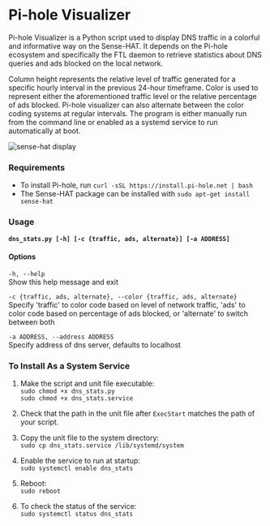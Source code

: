 # Pi-hole Visualizer  
Pi-hole Visualizer is a Python script used to display DNS traffic in a colorful and informative way on the Sense-HAT. It depends on the Pi-hole ecosystem and specifically the FTL daemon to retrieve statistics about DNS queries and ads blocked on the local network.  

Column height represents the relative level of traffic generated for a specific hourly interval in the previous 24-hour timeframe. Color is used to represent either the aforementioned traffic level or the relative percentage of ads blocked. Pi-hole visualizer can also alternate between the color coding systems at regular intervals. The program is either manually run from the command line or enabled as a systemd service to run automatically at boot.  

![sense-hat display](https://github.com/simianAstronaut/pi-hole-visualizer/blob/master/images/sense_hat.gif)

### Requirements
* To install Pi-hole, run `curl -sSL https://install.pi-hole.net | bash`
* The Sense-HAT package can be installed with `sudo apt-get install sense-hat`  

### Usage
**`dns_stats.py [-h] [-c {traffic, ads, alternate}] [-a ADDRESS]`**  

#### Options  
`-h, --help`  
Show this help message and exit  

`-c {traffic, ads, alternate}, --color {traffic, ads, alternate}`  
Specify 'traffic' to color code based on level of network traffic, 'ads' to color code based on percentage of ads blocked, or 'alternate' to switch between both  

`-a ADDRESS, --address ADDRESS`  
Specify address of dns server, defaults to localhost

 ### To Install As a System Service  
 1. Make the script and unit file executable:  
 `sudo chmod +x dns_stats.py`  
 `sudo chmod +x dns_stats.service`  
 
 2. Check that the path in the unit file after `ExecStart` matches the path of your script.  
 
 3. Copy the unit file to the system directory:  
 `sudo cp dns_stats.service /lib/systemd/system`  
 
 4. Enable the service to run at startup:  
 `sudo systemctl enable dns_stats`  
 
 5. Reboot:  
 `sudo reboot`  
 
 6. To check the status of the service:  
 `sudo systemctl status dns_stats`
